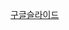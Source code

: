 [구글슬라이드](https://docs.google.com/presentation/d/1IqHk5Mh_ODHpb1WxZMGzpHmO8NvbOyLt2ZDSjoFjypQ/edit?usp=sharing)
